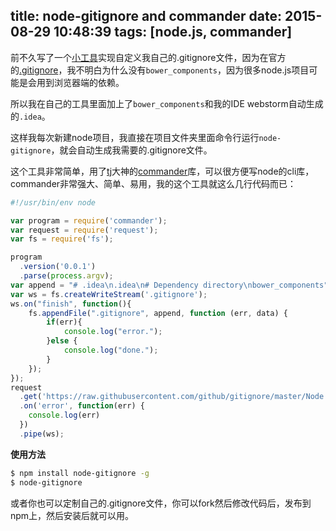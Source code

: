 title: node-gitignore and commander
date: 2015-08-29 10:48:39
tags: [node.js, commander]
---

前不久写了一个[小工具](https://github.com/hcnode/node-gitignore)实现自定义我自己的.gitignore文件，因为在官方的[.gitignore](https://raw.githubusercontent.com/github/gitignore/master/Node.gitignore)，我不明白为什么没有`bower_components`，因为很多node.js项目可能是会用到浏览器端的依赖。

所以我在自己的工具里面加上了`bower_components`和我的IDE webstorm自动生成的`.idea`。

这样我每次新建node项目，我直接在项目文件夹里面命令行运行`node-gitignore`，就会自动生成我需要的.gitignore文件。

这个工具非常简单，用了[tj](https://github.com/tj)大神的[commander](https://github.com/tj/commander.js)库，可以很方便写node的cli库，commander非常强大、简单、易用，我的这个工具就这么几行代码而已：

```javascript
#!/usr/bin/env node

var program = require('commander');
var request = require('request');
var fs = require('fs');

program
  .version('0.0.1')
  .parse(process.argv);
var append = "# .idea\n.idea\n# Dependency directory\nbower_components";
var ws = fs.createWriteStream('.gitignore');
ws.on("finish", function(){
	fs.appendFile(".gitignore", append, function (err, data) {
		if(err){
			console.log("error.");
		}else {
			console.log("done.");
		}
	});
});
request
  .get('https://raw.githubusercontent.com/github/gitignore/master/Node.gitignore')
  .on('error', function(err) {
    console.log(err)
  })
  .pipe(ws);

```
**使用方法**

```bash
$ npm install node-gitignore -g
$ node-gitignore
```
或者你也可以定制自己的.gitignore文件，你可以fork然后修改代码后，发布到npm上，然后安装后就可以用。